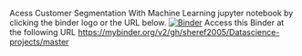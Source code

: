 Acess Customer Segmentation With Machine Learning jupyter notebook by clicking the binder logo or the URL below.
[![Binder](https://mybinder.org/badge_logo.svg)](https://mybinder.org/v2/gh/sheref2005/Datascience-projects/master)
Access this Binder at the following URL
https://mybinder.org/v2/gh/sheref2005/Datascience-projects/master
